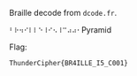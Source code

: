 Braille decode from `dcode.fr`.

`⠃⠗⠲⠊⠇⠇⠑⠸⠊⠢⠸⠉⠴⠴⠂`Pyramid

Flag:
```
ThunderCipher{BR4ILLE_I5_C001}
```